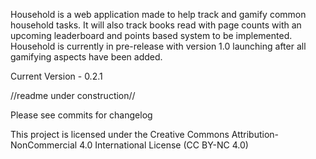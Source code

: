 Household is a web application made to help track and gamify common household tasks. It will also track books read with page counts with an upcoming leaderboard and points based system to be implemented. Household is currently in pre-release with version 1.0 launching after all gamifying aspects have been added.

Current Version - 0.2.1

//readme under construction//

Please see commits for changelog

This project is licensed under the Creative Commons Attribution-NonCommercial 4.0 International License (CC BY-NC 4.0)
